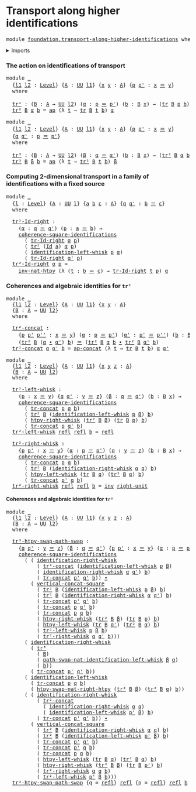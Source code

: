 # Transport along higher identifications

<pre class="Agda"><a id="51" class="Keyword">module</a> <a id="58" href="foundation.transport-along-higher-identifications.html" class="Module">foundation.transport-along-higher-identifications</a> <a id="108" class="Keyword">where</a>
</pre>
<details><summary>Imports</summary>

<pre class="Agda"><a id="164" class="Keyword">open</a> <a id="169" class="Keyword">import</a> <a id="176" href="foundation.action-on-identifications-functions.html" class="Module">foundation.action-on-identifications-functions</a>
<a id="223" class="Keyword">open</a> <a id="228" class="Keyword">import</a> <a id="235" href="foundation.commuting-squares-of-identifications.html" class="Module">foundation.commuting-squares-of-identifications</a>
<a id="283" class="Keyword">open</a> <a id="288" class="Keyword">import</a> <a id="295" href="foundation.homotopies.html" class="Module">foundation.homotopies</a>
<a id="317" class="Keyword">open</a> <a id="322" class="Keyword">import</a> <a id="329" href="foundation.path-algebra.html" class="Module">foundation.path-algebra</a>
<a id="353" class="Keyword">open</a> <a id="358" class="Keyword">import</a> <a id="365" href="foundation.universe-levels.html" class="Module">foundation.universe-levels</a>

<a id="393" class="Keyword">open</a> <a id="398" class="Keyword">import</a> <a id="405" href="foundation-core.identity-types.html" class="Module">foundation-core.identity-types</a>
<a id="436" class="Keyword">open</a> <a id="441" class="Keyword">import</a> <a id="448" href="foundation-core.transport-along-identifications.html" class="Module">foundation-core.transport-along-identifications</a>
<a id="496" class="Keyword">open</a> <a id="501" class="Keyword">import</a> <a id="508" href="foundation-core.whiskering-homotopies.html" class="Module">foundation-core.whiskering-homotopies</a>
</pre>
</details>

### The action on identifications of transport

<pre class="Agda"><a id="619" class="Keyword">module</a> <a id="626" href="foundation.transport-along-higher-identifications.html#626" class="Module">_</a>
  <a id="630" class="Symbol">{</a><a id="631" href="foundation.transport-along-higher-identifications.html#631" class="Bound">l1</a> <a id="634" href="foundation.transport-along-higher-identifications.html#634" class="Bound">l2</a> <a id="637" class="Symbol">:</a> <a id="639" href="Agda.Primitive.html#742" class="Postulate">Level</a><a id="644" class="Symbol">}</a> <a id="646" class="Symbol">{</a><a id="647" href="foundation.transport-along-higher-identifications.html#647" class="Bound">A</a> <a id="649" class="Symbol">:</a> <a id="651" href="Agda.Primitive.html#388" class="Primitive">UU</a> <a id="654" href="foundation.transport-along-higher-identifications.html#631" class="Bound">l1</a><a id="656" class="Symbol">}</a> <a id="658" class="Symbol">{</a><a id="659" href="foundation.transport-along-higher-identifications.html#659" class="Bound">x</a> <a id="661" href="foundation.transport-along-higher-identifications.html#661" class="Bound">y</a> <a id="663" class="Symbol">:</a> <a id="665" href="foundation.transport-along-higher-identifications.html#647" class="Bound">A</a><a id="666" class="Symbol">}</a> <a id="668" class="Symbol">{</a><a id="669" href="foundation.transport-along-higher-identifications.html#669" class="Bound">p</a> <a id="671" href="foundation.transport-along-higher-identifications.html#671" class="Bound">p&#39;</a> <a id="674" class="Symbol">:</a> <a id="676" href="foundation.transport-along-higher-identifications.html#659" class="Bound">x</a> <a id="678" href="foundation-core.identity-types.html#1953" class="Function Operator">＝</a> <a id="680" href="foundation.transport-along-higher-identifications.html#661" class="Bound">y</a><a id="681" class="Symbol">}</a>
  <a id="685" class="Keyword">where</a>

  <a id="694" href="foundation.transport-along-higher-identifications.html#694" class="Function">tr²</a> <a id="698" class="Symbol">:</a> <a id="700" class="Symbol">(</a><a id="701" href="foundation.transport-along-higher-identifications.html#701" class="Bound">B</a> <a id="703" class="Symbol">:</a> <a id="705" href="foundation.transport-along-higher-identifications.html#647" class="Bound">A</a> <a id="707" class="Symbol">→</a> <a id="709" href="Agda.Primitive.html#388" class="Primitive">UU</a> <a id="712" href="foundation.transport-along-higher-identifications.html#634" class="Bound">l2</a><a id="714" class="Symbol">)</a> <a id="716" class="Symbol">(</a><a id="717" href="foundation.transport-along-higher-identifications.html#717" class="Bound">α</a> <a id="719" class="Symbol">:</a> <a id="721" href="foundation.transport-along-higher-identifications.html#669" class="Bound">p</a> <a id="723" href="foundation-core.identity-types.html#1953" class="Function Operator">＝</a> <a id="725" href="foundation.transport-along-higher-identifications.html#671" class="Bound">p&#39;</a><a id="727" class="Symbol">)</a> <a id="729" class="Symbol">(</a><a id="730" href="foundation.transport-along-higher-identifications.html#730" class="Bound">b</a> <a id="732" class="Symbol">:</a> <a id="734" href="foundation.transport-along-higher-identifications.html#701" class="Bound">B</a> <a id="736" href="foundation.transport-along-higher-identifications.html#659" class="Bound">x</a><a id="737" class="Symbol">)</a> <a id="739" class="Symbol">→</a> <a id="741" class="Symbol">(</a><a id="742" href="foundation-core.transport-along-identifications.html#832" class="Function">tr</a> <a id="745" href="foundation.transport-along-higher-identifications.html#701" class="Bound">B</a> <a id="747" href="foundation.transport-along-higher-identifications.html#669" class="Bound">p</a> <a id="749" href="foundation.transport-along-higher-identifications.html#730" class="Bound">b</a><a id="750" class="Symbol">)</a> <a id="752" href="foundation-core.identity-types.html#1953" class="Function Operator">＝</a> <a id="754" class="Symbol">(</a><a id="755" href="foundation-core.transport-along-identifications.html#832" class="Function">tr</a> <a id="758" href="foundation.transport-along-higher-identifications.html#701" class="Bound">B</a> <a id="760" href="foundation.transport-along-higher-identifications.html#671" class="Bound">p&#39;</a> <a id="763" href="foundation.transport-along-higher-identifications.html#730" class="Bound">b</a><a id="764" class="Symbol">)</a>
  <a id="768" href="foundation.transport-along-higher-identifications.html#694" class="Function">tr²</a> <a id="772" href="foundation.transport-along-higher-identifications.html#772" class="Bound">B</a> <a id="774" href="foundation.transport-along-higher-identifications.html#774" class="Bound">α</a> <a id="776" href="foundation.transport-along-higher-identifications.html#776" class="Bound">b</a> <a id="778" class="Symbol">=</a> <a id="780" href="foundation.action-on-identifications-functions.html#730" class="Function">ap</a> <a id="783" class="Symbol">(λ</a> <a id="786" href="foundation.transport-along-higher-identifications.html#786" class="Bound">t</a> <a id="788" class="Symbol">→</a> <a id="790" href="foundation-core.transport-along-identifications.html#832" class="Function">tr</a> <a id="793" href="foundation.transport-along-higher-identifications.html#772" class="Bound">B</a> <a id="795" href="foundation.transport-along-higher-identifications.html#786" class="Bound">t</a> <a id="797" href="foundation.transport-along-higher-identifications.html#776" class="Bound">b</a><a id="798" class="Symbol">)</a> <a id="800" href="foundation.transport-along-higher-identifications.html#774" class="Bound">α</a>

<a id="803" class="Keyword">module</a> <a id="810" href="foundation.transport-along-higher-identifications.html#810" class="Module">_</a>
  <a id="814" class="Symbol">{</a><a id="815" href="foundation.transport-along-higher-identifications.html#815" class="Bound">l1</a> <a id="818" href="foundation.transport-along-higher-identifications.html#818" class="Bound">l2</a> <a id="821" class="Symbol">:</a> <a id="823" href="Agda.Primitive.html#742" class="Postulate">Level</a><a id="828" class="Symbol">}</a> <a id="830" class="Symbol">{</a><a id="831" href="foundation.transport-along-higher-identifications.html#831" class="Bound">A</a> <a id="833" class="Symbol">:</a> <a id="835" href="Agda.Primitive.html#388" class="Primitive">UU</a> <a id="838" href="foundation.transport-along-higher-identifications.html#815" class="Bound">l1</a><a id="840" class="Symbol">}</a> <a id="842" class="Symbol">{</a><a id="843" href="foundation.transport-along-higher-identifications.html#843" class="Bound">x</a> <a id="845" href="foundation.transport-along-higher-identifications.html#845" class="Bound">y</a> <a id="847" class="Symbol">:</a> <a id="849" href="foundation.transport-along-higher-identifications.html#831" class="Bound">A</a><a id="850" class="Symbol">}</a> <a id="852" class="Symbol">{</a><a id="853" href="foundation.transport-along-higher-identifications.html#853" class="Bound">p</a> <a id="855" href="foundation.transport-along-higher-identifications.html#855" class="Bound">p&#39;</a> <a id="858" class="Symbol">:</a> <a id="860" href="foundation.transport-along-higher-identifications.html#843" class="Bound">x</a> <a id="862" href="foundation-core.identity-types.html#1953" class="Function Operator">＝</a> <a id="864" href="foundation.transport-along-higher-identifications.html#845" class="Bound">y</a><a id="865" class="Symbol">}</a>
  <a id="869" class="Symbol">{</a><a id="870" href="foundation.transport-along-higher-identifications.html#870" class="Bound">α</a> <a id="872" href="foundation.transport-along-higher-identifications.html#872" class="Bound">α&#39;</a> <a id="875" class="Symbol">:</a> <a id="877" href="foundation.transport-along-higher-identifications.html#853" class="Bound">p</a> <a id="879" href="foundation-core.identity-types.html#1953" class="Function Operator">＝</a> <a id="881" href="foundation.transport-along-higher-identifications.html#855" class="Bound">p&#39;</a><a id="883" class="Symbol">}</a>
  <a id="887" class="Keyword">where</a>

  <a id="896" href="foundation.transport-along-higher-identifications.html#896" class="Function">tr³</a> <a id="900" class="Symbol">:</a> <a id="902" class="Symbol">(</a><a id="903" href="foundation.transport-along-higher-identifications.html#903" class="Bound">B</a> <a id="905" class="Symbol">:</a> <a id="907" href="foundation.transport-along-higher-identifications.html#831" class="Bound">A</a> <a id="909" class="Symbol">→</a> <a id="911" href="Agda.Primitive.html#388" class="Primitive">UU</a> <a id="914" href="foundation.transport-along-higher-identifications.html#818" class="Bound">l2</a><a id="916" class="Symbol">)</a> <a id="918" class="Symbol">(</a><a id="919" href="foundation.transport-along-higher-identifications.html#919" class="Bound">β</a> <a id="921" class="Symbol">:</a> <a id="923" href="foundation.transport-along-higher-identifications.html#870" class="Bound">α</a> <a id="925" href="foundation-core.identity-types.html#1953" class="Function Operator">＝</a> <a id="927" href="foundation.transport-along-higher-identifications.html#872" class="Bound">α&#39;</a><a id="929" class="Symbol">)</a> <a id="931" class="Symbol">(</a><a id="932" href="foundation.transport-along-higher-identifications.html#932" class="Bound">b</a> <a id="934" class="Symbol">:</a> <a id="936" href="foundation.transport-along-higher-identifications.html#903" class="Bound">B</a> <a id="938" href="foundation.transport-along-higher-identifications.html#843" class="Bound">x</a><a id="939" class="Symbol">)</a> <a id="941" class="Symbol">→</a> <a id="943" class="Symbol">(</a><a id="944" href="foundation.transport-along-higher-identifications.html#694" class="Function">tr²</a> <a id="948" href="foundation.transport-along-higher-identifications.html#903" class="Bound">B</a> <a id="950" href="foundation.transport-along-higher-identifications.html#870" class="Bound">α</a> <a id="952" href="foundation.transport-along-higher-identifications.html#932" class="Bound">b</a><a id="953" class="Symbol">)</a> <a id="955" href="foundation-core.identity-types.html#1953" class="Function Operator">＝</a> <a id="957" class="Symbol">(</a><a id="958" href="foundation.transport-along-higher-identifications.html#694" class="Function">tr²</a> <a id="962" href="foundation.transport-along-higher-identifications.html#903" class="Bound">B</a> <a id="964" href="foundation.transport-along-higher-identifications.html#872" class="Bound">α&#39;</a> <a id="967" href="foundation.transport-along-higher-identifications.html#932" class="Bound">b</a><a id="968" class="Symbol">)</a>
  <a id="972" href="foundation.transport-along-higher-identifications.html#896" class="Function">tr³</a> <a id="976" href="foundation.transport-along-higher-identifications.html#976" class="Bound">B</a> <a id="978" href="foundation.transport-along-higher-identifications.html#978" class="Bound">β</a> <a id="980" href="foundation.transport-along-higher-identifications.html#980" class="Bound">b</a> <a id="982" class="Symbol">=</a> <a id="984" href="foundation.action-on-identifications-functions.html#730" class="Function">ap</a> <a id="987" class="Symbol">(λ</a> <a id="990" href="foundation.transport-along-higher-identifications.html#990" class="Bound">t</a> <a id="992" class="Symbol">→</a> <a id="994" href="foundation.transport-along-higher-identifications.html#694" class="Function">tr²</a> <a id="998" href="foundation.transport-along-higher-identifications.html#976" class="Bound">B</a> <a id="1000" href="foundation.transport-along-higher-identifications.html#990" class="Bound">t</a> <a id="1002" href="foundation.transport-along-higher-identifications.html#980" class="Bound">b</a><a id="1003" class="Symbol">)</a> <a id="1005" href="foundation.transport-along-higher-identifications.html#978" class="Bound">β</a>
</pre>
### Computing 2-dimensional transport in a family of identifications with a fixed source

<pre class="Agda"><a id="1110" class="Keyword">module</a> <a id="1117" href="foundation.transport-along-higher-identifications.html#1117" class="Module">_</a>
  <a id="1121" class="Symbol">{</a><a id="1122" href="foundation.transport-along-higher-identifications.html#1122" class="Bound">l</a> <a id="1124" class="Symbol">:</a> <a id="1126" href="Agda.Primitive.html#742" class="Postulate">Level</a><a id="1131" class="Symbol">}</a> <a id="1133" class="Symbol">{</a><a id="1134" href="foundation.transport-along-higher-identifications.html#1134" class="Bound">A</a> <a id="1136" class="Symbol">:</a> <a id="1138" href="Agda.Primitive.html#388" class="Primitive">UU</a> <a id="1141" href="foundation.transport-along-higher-identifications.html#1122" class="Bound">l</a><a id="1142" class="Symbol">}</a> <a id="1144" class="Symbol">{</a><a id="1145" href="foundation.transport-along-higher-identifications.html#1145" class="Bound">a</a> <a id="1147" href="foundation.transport-along-higher-identifications.html#1147" class="Bound">b</a> <a id="1149" href="foundation.transport-along-higher-identifications.html#1149" class="Bound">c</a> <a id="1151" class="Symbol">:</a> <a id="1153" href="foundation.transport-along-higher-identifications.html#1134" class="Bound">A</a><a id="1154" class="Symbol">}</a> <a id="1156" class="Symbol">{</a><a id="1157" href="foundation.transport-along-higher-identifications.html#1157" class="Bound">q</a> <a id="1159" href="foundation.transport-along-higher-identifications.html#1159" class="Bound">q&#39;</a> <a id="1162" class="Symbol">:</a> <a id="1164" href="foundation.transport-along-higher-identifications.html#1147" class="Bound">b</a> <a id="1166" href="foundation-core.identity-types.html#1953" class="Function Operator">＝</a> <a id="1168" href="foundation.transport-along-higher-identifications.html#1149" class="Bound">c</a><a id="1169" class="Symbol">}</a>
  <a id="1173" class="Keyword">where</a>

  <a id="1182" href="foundation.transport-along-higher-identifications.html#1182" class="Function">tr²-Id-right</a> <a id="1195" class="Symbol">:</a>
    <a id="1201" class="Symbol">(</a><a id="1202" href="foundation.transport-along-higher-identifications.html#1202" class="Bound">α</a> <a id="1204" class="Symbol">:</a> <a id="1206" href="foundation.transport-along-higher-identifications.html#1157" class="Bound">q</a> <a id="1208" href="foundation-core.identity-types.html#1953" class="Function Operator">＝</a> <a id="1210" href="foundation.transport-along-higher-identifications.html#1159" class="Bound">q&#39;</a><a id="1212" class="Symbol">)</a> <a id="1214" class="Symbol">(</a><a id="1215" href="foundation.transport-along-higher-identifications.html#1215" class="Bound">p</a> <a id="1217" class="Symbol">:</a> <a id="1219" href="foundation.transport-along-higher-identifications.html#1145" class="Bound">a</a> <a id="1221" href="foundation-core.identity-types.html#1953" class="Function Operator">＝</a> <a id="1223" href="foundation.transport-along-higher-identifications.html#1147" class="Bound">b</a><a id="1224" class="Symbol">)</a> <a id="1226" class="Symbol">→</a>
    <a id="1232" href="foundation.commuting-squares-of-identifications.html#873" class="Function">coherence-square-identifications</a>
      <a id="1271" class="Symbol">(</a> <a id="1273" href="foundation-core.transport-along-identifications.html#2848" class="Function">tr-Id-right</a> <a id="1285" href="foundation.transport-along-higher-identifications.html#1157" class="Bound">q</a> <a id="1287" href="foundation.transport-along-higher-identifications.html#1215" class="Bound">p</a><a id="1288" class="Symbol">)</a>
      <a id="1296" class="Symbol">(</a> <a id="1298" href="foundation.transport-along-higher-identifications.html#694" class="Function">tr²</a> <a id="1302" class="Symbol">(</a><a id="1303" href="foundation-core.identity-types.html#1881" class="Datatype">Id</a> <a id="1306" href="foundation.transport-along-higher-identifications.html#1145" class="Bound">a</a><a id="1307" class="Symbol">)</a> <a id="1309" href="foundation.transport-along-higher-identifications.html#1202" class="Bound">α</a> <a id="1311" href="foundation.transport-along-higher-identifications.html#1215" class="Bound">p</a><a id="1312" class="Symbol">)</a>
      <a id="1320" class="Symbol">(</a> <a id="1322" href="foundation.path-algebra.html#7785" class="Function">identification-left-whisk</a> <a id="1348" href="foundation.transport-along-higher-identifications.html#1215" class="Bound">p</a> <a id="1350" href="foundation.transport-along-higher-identifications.html#1202" class="Bound">α</a><a id="1351" class="Symbol">)</a>
      <a id="1359" class="Symbol">(</a> <a id="1361" href="foundation-core.transport-along-identifications.html#2848" class="Function">tr-Id-right</a> <a id="1373" href="foundation.transport-along-higher-identifications.html#1159" class="Bound">q&#39;</a> <a id="1376" href="foundation.transport-along-higher-identifications.html#1215" class="Bound">p</a><a id="1377" class="Symbol">)</a>
  <a id="1381" href="foundation.transport-along-higher-identifications.html#1182" class="Function">tr²-Id-right</a> <a id="1394" href="foundation.transport-along-higher-identifications.html#1394" class="Bound">α</a> <a id="1396" href="foundation.transport-along-higher-identifications.html#1396" class="Bound">p</a> <a id="1398" class="Symbol">=</a>
    <a id="1404" href="foundation-core.homotopies.html#6799" class="Function">inv-nat-htpy</a> <a id="1417" class="Symbol">(λ</a> <a id="1420" class="Symbol">(</a><a id="1421" href="foundation.transport-along-higher-identifications.html#1421" class="Bound">t</a> <a id="1423" class="Symbol">:</a> <a id="1425" href="foundation.transport-along-higher-identifications.html#1147" class="Bound">b</a> <a id="1427" href="foundation-core.identity-types.html#1953" class="Function Operator">＝</a> <a id="1429" href="foundation.transport-along-higher-identifications.html#1149" class="Bound">c</a><a id="1430" class="Symbol">)</a> <a id="1432" class="Symbol">→</a> <a id="1434" href="foundation-core.transport-along-identifications.html#2848" class="Function">tr-Id-right</a> <a id="1446" href="foundation.transport-along-higher-identifications.html#1421" class="Bound">t</a> <a id="1448" href="foundation.transport-along-higher-identifications.html#1396" class="Bound">p</a><a id="1449" class="Symbol">)</a> <a id="1451" href="foundation.transport-along-higher-identifications.html#1394" class="Bound">α</a>
</pre>
### Coherences and algebraic identities for `tr²`

<pre class="Agda"><a id="1517" class="Keyword">module</a> <a id="1524" href="foundation.transport-along-higher-identifications.html#1524" class="Module">_</a>
  <a id="1528" class="Symbol">{</a><a id="1529" href="foundation.transport-along-higher-identifications.html#1529" class="Bound">l1</a> <a id="1532" href="foundation.transport-along-higher-identifications.html#1532" class="Bound">l2</a> <a id="1535" class="Symbol">:</a> <a id="1537" href="Agda.Primitive.html#742" class="Postulate">Level</a><a id="1542" class="Symbol">}</a> <a id="1544" class="Symbol">{</a><a id="1545" href="foundation.transport-along-higher-identifications.html#1545" class="Bound">A</a> <a id="1547" class="Symbol">:</a> <a id="1549" href="Agda.Primitive.html#388" class="Primitive">UU</a> <a id="1552" href="foundation.transport-along-higher-identifications.html#1529" class="Bound">l1</a><a id="1554" class="Symbol">}</a> <a id="1556" class="Symbol">{</a><a id="1557" href="foundation.transport-along-higher-identifications.html#1557" class="Bound">x</a> <a id="1559" href="foundation.transport-along-higher-identifications.html#1559" class="Bound">y</a> <a id="1561" class="Symbol">:</a> <a id="1563" href="foundation.transport-along-higher-identifications.html#1545" class="Bound">A</a><a id="1564" class="Symbol">}</a>
  <a id="1568" class="Symbol">{</a><a id="1569" href="foundation.transport-along-higher-identifications.html#1569" class="Bound">B</a> <a id="1571" class="Symbol">:</a> <a id="1573" href="foundation.transport-along-higher-identifications.html#1545" class="Bound">A</a> <a id="1575" class="Symbol">→</a> <a id="1577" href="Agda.Primitive.html#388" class="Primitive">UU</a> <a id="1580" href="foundation.transport-along-higher-identifications.html#1532" class="Bound">l2</a><a id="1582" class="Symbol">}</a>
  <a id="1586" class="Keyword">where</a>

  <a id="1595" href="foundation.transport-along-higher-identifications.html#1595" class="Function">tr²-concat</a> <a id="1606" class="Symbol">:</a>
    <a id="1612" class="Symbol">{</a><a id="1613" href="foundation.transport-along-higher-identifications.html#1613" class="Bound">p</a> <a id="1615" href="foundation.transport-along-higher-identifications.html#1615" class="Bound">p&#39;</a> <a id="1618" href="foundation.transport-along-higher-identifications.html#1618" class="Bound">p&#39;&#39;</a> <a id="1622" class="Symbol">:</a> <a id="1624" href="foundation.transport-along-higher-identifications.html#1557" class="Bound">x</a> <a id="1626" href="foundation-core.identity-types.html#1953" class="Function Operator">＝</a> <a id="1628" href="foundation.transport-along-higher-identifications.html#1559" class="Bound">y</a><a id="1629" class="Symbol">}</a> <a id="1631" class="Symbol">(</a><a id="1632" href="foundation.transport-along-higher-identifications.html#1632" class="Bound">α</a> <a id="1634" class="Symbol">:</a> <a id="1636" href="foundation.transport-along-higher-identifications.html#1613" class="Bound">p</a> <a id="1638" href="foundation-core.identity-types.html#1953" class="Function Operator">＝</a> <a id="1640" href="foundation.transport-along-higher-identifications.html#1615" class="Bound">p&#39;</a><a id="1642" class="Symbol">)</a> <a id="1644" class="Symbol">(</a><a id="1645" href="foundation.transport-along-higher-identifications.html#1645" class="Bound">α&#39;</a> <a id="1648" class="Symbol">:</a> <a id="1650" href="foundation.transport-along-higher-identifications.html#1615" class="Bound">p&#39;</a> <a id="1653" href="foundation-core.identity-types.html#1953" class="Function Operator">＝</a> <a id="1655" href="foundation.transport-along-higher-identifications.html#1618" class="Bound">p&#39;&#39;</a><a id="1658" class="Symbol">)</a> <a id="1660" class="Symbol">(</a><a id="1661" href="foundation.transport-along-higher-identifications.html#1661" class="Bound">b</a> <a id="1663" class="Symbol">:</a> <a id="1665" href="foundation.transport-along-higher-identifications.html#1569" class="Bound">B</a> <a id="1667" href="foundation.transport-along-higher-identifications.html#1557" class="Bound">x</a><a id="1668" class="Symbol">)</a> <a id="1670" class="Symbol">→</a>
    <a id="1676" class="Symbol">(</a><a id="1677" href="foundation.transport-along-higher-identifications.html#694" class="Function">tr²</a> <a id="1681" href="foundation.transport-along-higher-identifications.html#1569" class="Bound">B</a> <a id="1683" class="Symbol">(</a><a id="1684" href="foundation.transport-along-higher-identifications.html#1632" class="Bound">α</a> <a id="1686" href="foundation-core.identity-types.html#2902" class="Function Operator">∙</a> <a id="1688" href="foundation.transport-along-higher-identifications.html#1645" class="Bound">α&#39;</a><a id="1690" class="Symbol">)</a> <a id="1692" href="foundation.transport-along-higher-identifications.html#1661" class="Bound">b</a><a id="1693" class="Symbol">)</a> <a id="1695" href="foundation-core.identity-types.html#1953" class="Function Operator">＝</a> <a id="1697" class="Symbol">(</a><a id="1698" href="foundation.transport-along-higher-identifications.html#694" class="Function">tr²</a> <a id="1702" href="foundation.transport-along-higher-identifications.html#1569" class="Bound">B</a> <a id="1704" href="foundation.transport-along-higher-identifications.html#1632" class="Bound">α</a> <a id="1706" href="foundation.transport-along-higher-identifications.html#1661" class="Bound">b</a> <a id="1708" href="foundation-core.identity-types.html#2902" class="Function Operator">∙</a> <a id="1710" href="foundation.transport-along-higher-identifications.html#694" class="Function">tr²</a> <a id="1714" href="foundation.transport-along-higher-identifications.html#1569" class="Bound">B</a> <a id="1716" href="foundation.transport-along-higher-identifications.html#1645" class="Bound">α&#39;</a> <a id="1719" href="foundation.transport-along-higher-identifications.html#1661" class="Bound">b</a><a id="1720" class="Symbol">)</a>
  <a id="1724" href="foundation.transport-along-higher-identifications.html#1595" class="Function">tr²-concat</a> <a id="1735" href="foundation.transport-along-higher-identifications.html#1735" class="Bound">α</a> <a id="1737" href="foundation.transport-along-higher-identifications.html#1737" class="Bound">α&#39;</a> <a id="1740" href="foundation.transport-along-higher-identifications.html#1740" class="Bound">b</a> <a id="1742" class="Symbol">=</a> <a id="1744" href="foundation.action-on-identifications-functions.html#1829" class="Function">ap-concat</a> <a id="1754" class="Symbol">(λ</a> <a id="1757" href="foundation.transport-along-higher-identifications.html#1757" class="Bound">t</a> <a id="1759" class="Symbol">→</a> <a id="1761" href="foundation-core.transport-along-identifications.html#832" class="Function">tr</a> <a id="1764" href="foundation.transport-along-higher-identifications.html#1569" class="Bound">B</a> <a id="1766" href="foundation.transport-along-higher-identifications.html#1757" class="Bound">t</a> <a id="1768" href="foundation.transport-along-higher-identifications.html#1740" class="Bound">b</a><a id="1769" class="Symbol">)</a> <a id="1771" href="foundation.transport-along-higher-identifications.html#1735" class="Bound">α</a> <a id="1773" href="foundation.transport-along-higher-identifications.html#1737" class="Bound">α&#39;</a>

<a id="1777" class="Keyword">module</a> <a id="1784" href="foundation.transport-along-higher-identifications.html#1784" class="Module">_</a>
  <a id="1788" class="Symbol">{</a><a id="1789" href="foundation.transport-along-higher-identifications.html#1789" class="Bound">l1</a> <a id="1792" href="foundation.transport-along-higher-identifications.html#1792" class="Bound">l2</a> <a id="1795" class="Symbol">:</a> <a id="1797" href="Agda.Primitive.html#742" class="Postulate">Level</a><a id="1802" class="Symbol">}</a> <a id="1804" class="Symbol">{</a><a id="1805" href="foundation.transport-along-higher-identifications.html#1805" class="Bound">A</a> <a id="1807" class="Symbol">:</a> <a id="1809" href="Agda.Primitive.html#388" class="Primitive">UU</a> <a id="1812" href="foundation.transport-along-higher-identifications.html#1789" class="Bound">l1</a><a id="1814" class="Symbol">}</a> <a id="1816" class="Symbol">{</a><a id="1817" href="foundation.transport-along-higher-identifications.html#1817" class="Bound">x</a> <a id="1819" href="foundation.transport-along-higher-identifications.html#1819" class="Bound">y</a> <a id="1821" href="foundation.transport-along-higher-identifications.html#1821" class="Bound">z</a> <a id="1823" class="Symbol">:</a> <a id="1825" href="foundation.transport-along-higher-identifications.html#1805" class="Bound">A</a><a id="1826" class="Symbol">}</a>
  <a id="1830" class="Symbol">{</a><a id="1831" href="foundation.transport-along-higher-identifications.html#1831" class="Bound">B</a> <a id="1833" class="Symbol">:</a> <a id="1835" href="foundation.transport-along-higher-identifications.html#1805" class="Bound">A</a> <a id="1837" class="Symbol">→</a> <a id="1839" href="Agda.Primitive.html#388" class="Primitive">UU</a> <a id="1842" href="foundation.transport-along-higher-identifications.html#1792" class="Bound">l2</a><a id="1844" class="Symbol">}</a>
  <a id="1848" class="Keyword">where</a>

  <a id="1857" href="foundation.transport-along-higher-identifications.html#1857" class="Function">tr²-left-whisk</a> <a id="1872" class="Symbol">:</a>
    <a id="1878" class="Symbol">(</a><a id="1879" href="foundation.transport-along-higher-identifications.html#1879" class="Bound">p</a> <a id="1881" class="Symbol">:</a> <a id="1883" href="foundation.transport-along-higher-identifications.html#1817" class="Bound">x</a> <a id="1885" href="foundation-core.identity-types.html#1953" class="Function Operator">＝</a> <a id="1887" href="foundation.transport-along-higher-identifications.html#1819" class="Bound">y</a><a id="1888" class="Symbol">)</a> <a id="1890" class="Symbol">{</a><a id="1891" href="foundation.transport-along-higher-identifications.html#1891" class="Bound">q</a> <a id="1893" href="foundation.transport-along-higher-identifications.html#1893" class="Bound">q&#39;</a> <a id="1896" class="Symbol">:</a> <a id="1898" href="foundation.transport-along-higher-identifications.html#1819" class="Bound">y</a> <a id="1900" href="foundation-core.identity-types.html#1953" class="Function Operator">＝</a> <a id="1902" href="foundation.transport-along-higher-identifications.html#1821" class="Bound">z</a><a id="1903" class="Symbol">}</a> <a id="1905" class="Symbol">(</a><a id="1906" href="foundation.transport-along-higher-identifications.html#1906" class="Bound">β</a> <a id="1908" class="Symbol">:</a> <a id="1910" href="foundation.transport-along-higher-identifications.html#1891" class="Bound">q</a> <a id="1912" href="foundation-core.identity-types.html#1953" class="Function Operator">＝</a> <a id="1914" href="foundation.transport-along-higher-identifications.html#1893" class="Bound">q&#39;</a><a id="1916" class="Symbol">)</a> <a id="1918" class="Symbol">(</a><a id="1919" href="foundation.transport-along-higher-identifications.html#1919" class="Bound">b</a> <a id="1921" class="Symbol">:</a> <a id="1923" href="foundation.transport-along-higher-identifications.html#1831" class="Bound">B</a> <a id="1925" href="foundation.transport-along-higher-identifications.html#1817" class="Bound">x</a><a id="1926" class="Symbol">)</a> <a id="1928" class="Symbol">→</a>
    <a id="1934" href="foundation.commuting-squares-of-identifications.html#873" class="Function">coherence-square-identifications</a>
      <a id="1973" class="Symbol">(</a> <a id="1975" href="foundation-core.transport-along-identifications.html#1085" class="Function">tr-concat</a> <a id="1985" href="foundation.transport-along-higher-identifications.html#1879" class="Bound">p</a> <a id="1987" href="foundation.transport-along-higher-identifications.html#1891" class="Bound">q</a> <a id="1989" href="foundation.transport-along-higher-identifications.html#1919" class="Bound">b</a><a id="1990" class="Symbol">)</a>
      <a id="1998" class="Symbol">(</a> <a id="2000" href="foundation.transport-along-higher-identifications.html#694" class="Function">tr²</a> <a id="2004" href="foundation.transport-along-higher-identifications.html#1831" class="Bound">B</a> <a id="2006" class="Symbol">(</a><a id="2007" href="foundation.path-algebra.html#7785" class="Function">identification-left-whisk</a> <a id="2033" href="foundation.transport-along-higher-identifications.html#1879" class="Bound">p</a> <a id="2035" href="foundation.transport-along-higher-identifications.html#1906" class="Bound">β</a><a id="2036" class="Symbol">)</a> <a id="2038" href="foundation.transport-along-higher-identifications.html#1919" class="Bound">b</a><a id="2039" class="Symbol">)</a>
      <a id="2047" class="Symbol">(</a> <a id="2049" href="foundation-core.whiskering-homotopies.html#1806" class="Function">htpy-right-whisk</a> <a id="2066" class="Symbol">(</a><a id="2067" href="foundation.transport-along-higher-identifications.html#694" class="Function">tr²</a> <a id="2071" href="foundation.transport-along-higher-identifications.html#1831" class="Bound">B</a> <a id="2073" href="foundation.transport-along-higher-identifications.html#1906" class="Bound">β</a><a id="2074" class="Symbol">)</a> <a id="2076" class="Symbol">(</a><a id="2077" href="foundation-core.transport-along-identifications.html#832" class="Function">tr</a> <a id="2080" href="foundation.transport-along-higher-identifications.html#1831" class="Bound">B</a> <a id="2082" href="foundation.transport-along-higher-identifications.html#1879" class="Bound">p</a><a id="2083" class="Symbol">)</a> <a id="2085" href="foundation.transport-along-higher-identifications.html#1919" class="Bound">b</a><a id="2086" class="Symbol">)</a>
      <a id="2094" class="Symbol">(</a> <a id="2096" href="foundation-core.transport-along-identifications.html#1085" class="Function">tr-concat</a> <a id="2106" href="foundation.transport-along-higher-identifications.html#1879" class="Bound">p</a> <a id="2108" href="foundation.transport-along-higher-identifications.html#1893" class="Bound">q&#39;</a> <a id="2111" href="foundation.transport-along-higher-identifications.html#1919" class="Bound">b</a><a id="2112" class="Symbol">)</a>
  <a id="2116" href="foundation.transport-along-higher-identifications.html#1857" class="Function">tr²-left-whisk</a> <a id="2131" href="foundation-core.identity-types.html#1922" class="InductiveConstructor">refl</a> <a id="2136" href="foundation-core.identity-types.html#1922" class="InductiveConstructor">refl</a> <a id="2141" href="foundation.transport-along-higher-identifications.html#2141" class="Bound">b</a> <a id="2143" class="Symbol">=</a> <a id="2145" href="foundation-core.identity-types.html#1922" class="InductiveConstructor">refl</a>

  <a id="2153" href="foundation.transport-along-higher-identifications.html#2153" class="Function">tr²-right-whisk</a> <a id="2169" class="Symbol">:</a>
    <a id="2175" class="Symbol">{</a><a id="2176" href="foundation.transport-along-higher-identifications.html#2176" class="Bound">p</a> <a id="2178" href="foundation.transport-along-higher-identifications.html#2178" class="Bound">p&#39;</a> <a id="2181" class="Symbol">:</a> <a id="2183" href="foundation.transport-along-higher-identifications.html#1817" class="Bound">x</a> <a id="2185" href="foundation-core.identity-types.html#1953" class="Function Operator">＝</a> <a id="2187" href="foundation.transport-along-higher-identifications.html#1819" class="Bound">y</a><a id="2188" class="Symbol">}</a> <a id="2190" class="Symbol">(</a><a id="2191" href="foundation.transport-along-higher-identifications.html#2191" class="Bound">α</a> <a id="2193" class="Symbol">:</a> <a id="2195" href="foundation.transport-along-higher-identifications.html#2176" class="Bound">p</a> <a id="2197" href="foundation-core.identity-types.html#1953" class="Function Operator">＝</a> <a id="2199" href="foundation.transport-along-higher-identifications.html#2178" class="Bound">p&#39;</a><a id="2201" class="Symbol">)</a> <a id="2203" class="Symbol">(</a><a id="2204" href="foundation.transport-along-higher-identifications.html#2204" class="Bound">q</a> <a id="2206" class="Symbol">:</a> <a id="2208" href="foundation.transport-along-higher-identifications.html#1819" class="Bound">y</a> <a id="2210" href="foundation-core.identity-types.html#1953" class="Function Operator">＝</a> <a id="2212" href="foundation.transport-along-higher-identifications.html#1821" class="Bound">z</a><a id="2213" class="Symbol">)</a> <a id="2215" class="Symbol">(</a><a id="2216" href="foundation.transport-along-higher-identifications.html#2216" class="Bound">b</a> <a id="2218" class="Symbol">:</a> <a id="2220" href="foundation.transport-along-higher-identifications.html#1831" class="Bound">B</a> <a id="2222" href="foundation.transport-along-higher-identifications.html#1817" class="Bound">x</a><a id="2223" class="Symbol">)</a> <a id="2225" class="Symbol">→</a>
    <a id="2231" href="foundation.commuting-squares-of-identifications.html#873" class="Function">coherence-square-identifications</a>
      <a id="2270" class="Symbol">(</a> <a id="2272" href="foundation-core.transport-along-identifications.html#1085" class="Function">tr-concat</a> <a id="2282" href="foundation.transport-along-higher-identifications.html#2176" class="Bound">p</a> <a id="2284" href="foundation.transport-along-higher-identifications.html#2204" class="Bound">q</a> <a id="2286" href="foundation.transport-along-higher-identifications.html#2216" class="Bound">b</a><a id="2287" class="Symbol">)</a>
      <a id="2295" class="Symbol">(</a> <a id="2297" href="foundation.transport-along-higher-identifications.html#694" class="Function">tr²</a> <a id="2301" href="foundation.transport-along-higher-identifications.html#1831" class="Bound">B</a> <a id="2303" class="Symbol">(</a><a id="2304" href="foundation.path-algebra.html#7923" class="Function">identification-right-whisk</a> <a id="2331" href="foundation.transport-along-higher-identifications.html#2191" class="Bound">α</a> <a id="2333" href="foundation.transport-along-higher-identifications.html#2204" class="Bound">q</a><a id="2334" class="Symbol">)</a> <a id="2336" href="foundation.transport-along-higher-identifications.html#2216" class="Bound">b</a><a id="2337" class="Symbol">)</a>
      <a id="2345" class="Symbol">(</a> <a id="2347" href="foundation-core.whiskering-homotopies.html#1482" class="Function">htpy-left-whisk</a> <a id="2363" class="Symbol">(</a><a id="2364" href="foundation-core.transport-along-identifications.html#832" class="Function">tr</a> <a id="2367" href="foundation.transport-along-higher-identifications.html#1831" class="Bound">B</a> <a id="2369" href="foundation.transport-along-higher-identifications.html#2204" class="Bound">q</a><a id="2370" class="Symbol">)</a> <a id="2372" class="Symbol">(</a><a id="2373" href="foundation.transport-along-higher-identifications.html#694" class="Function">tr²</a> <a id="2377" href="foundation.transport-along-higher-identifications.html#1831" class="Bound">B</a> <a id="2379" href="foundation.transport-along-higher-identifications.html#2191" class="Bound">α</a><a id="2380" class="Symbol">)</a> <a id="2382" href="foundation.transport-along-higher-identifications.html#2216" class="Bound">b</a><a id="2383" class="Symbol">)</a>
      <a id="2391" class="Symbol">(</a> <a id="2393" href="foundation-core.transport-along-identifications.html#1085" class="Function">tr-concat</a> <a id="2403" href="foundation.transport-along-higher-identifications.html#2178" class="Bound">p&#39;</a> <a id="2406" href="foundation.transport-along-higher-identifications.html#2204" class="Bound">q</a> <a id="2408" href="foundation.transport-along-higher-identifications.html#2216" class="Bound">b</a><a id="2409" class="Symbol">)</a>
  <a id="2413" href="foundation.transport-along-higher-identifications.html#2153" class="Function">tr²-right-whisk</a> <a id="2429" href="foundation-core.identity-types.html#1922" class="InductiveConstructor">refl</a> <a id="2434" href="foundation-core.identity-types.html#1922" class="InductiveConstructor">refl</a> <a id="2439" href="foundation.transport-along-higher-identifications.html#2439" class="Bound">b</a> <a id="2441" class="Symbol">=</a> <a id="2443" href="foundation-core.identity-types.html#3206" class="Function">inv</a> <a id="2447" href="foundation-core.identity-types.html#3545" class="Function">right-unit</a>
</pre>
#### Coherences and algebraic identities for `tr³`

<pre class="Agda"><a id="2523" class="Keyword">module</a> <a id="2530" href="foundation.transport-along-higher-identifications.html#2530" class="Module">_</a>
  <a id="2534" class="Symbol">{</a><a id="2535" href="foundation.transport-along-higher-identifications.html#2535" class="Bound">l1</a> <a id="2538" href="foundation.transport-along-higher-identifications.html#2538" class="Bound">l2</a> <a id="2541" class="Symbol">:</a> <a id="2543" href="Agda.Primitive.html#742" class="Postulate">Level</a><a id="2548" class="Symbol">}</a> <a id="2550" class="Symbol">{</a><a id="2551" href="foundation.transport-along-higher-identifications.html#2551" class="Bound">A</a> <a id="2553" class="Symbol">:</a> <a id="2555" href="Agda.Primitive.html#388" class="Primitive">UU</a> <a id="2558" href="foundation.transport-along-higher-identifications.html#2535" class="Bound">l1</a><a id="2560" class="Symbol">}</a> <a id="2562" class="Symbol">{</a><a id="2563" href="foundation.transport-along-higher-identifications.html#2563" class="Bound">x</a> <a id="2565" href="foundation.transport-along-higher-identifications.html#2565" class="Bound">y</a> <a id="2567" href="foundation.transport-along-higher-identifications.html#2567" class="Bound">z</a> <a id="2569" class="Symbol">:</a> <a id="2571" href="foundation.transport-along-higher-identifications.html#2551" class="Bound">A</a><a id="2572" class="Symbol">}</a>
  <a id="2576" class="Symbol">{</a><a id="2577" href="foundation.transport-along-higher-identifications.html#2577" class="Bound">B</a> <a id="2579" class="Symbol">:</a> <a id="2581" href="foundation.transport-along-higher-identifications.html#2551" class="Bound">A</a> <a id="2583" class="Symbol">→</a> <a id="2585" href="Agda.Primitive.html#388" class="Primitive">UU</a> <a id="2588" href="foundation.transport-along-higher-identifications.html#2538" class="Bound">l2</a><a id="2590" class="Symbol">}</a>
  <a id="2594" class="Keyword">where</a>

  <a id="2603" href="foundation.transport-along-higher-identifications.html#2603" class="Function">tr³-htpy-swap-path-swap</a> <a id="2627" class="Symbol">:</a>
    <a id="2633" class="Symbol">{</a><a id="2634" href="foundation.transport-along-higher-identifications.html#2634" class="Bound">q</a> <a id="2636" href="foundation.transport-along-higher-identifications.html#2636" class="Bound">q&#39;</a> <a id="2639" class="Symbol">:</a> <a id="2641" href="foundation.transport-along-higher-identifications.html#2565" class="Bound">y</a> <a id="2643" href="foundation-core.identity-types.html#1953" class="Function Operator">＝</a> <a id="2645" href="foundation.transport-along-higher-identifications.html#2567" class="Bound">z</a><a id="2646" class="Symbol">}</a> <a id="2648" class="Symbol">(</a><a id="2649" href="foundation.transport-along-higher-identifications.html#2649" class="Bound">β</a> <a id="2651" class="Symbol">:</a> <a id="2653" href="foundation.transport-along-higher-identifications.html#2634" class="Bound">q</a> <a id="2655" href="foundation-core.identity-types.html#1953" class="Function Operator">＝</a> <a id="2657" href="foundation.transport-along-higher-identifications.html#2636" class="Bound">q&#39;</a><a id="2659" class="Symbol">)</a> <a id="2661" class="Symbol">{</a><a id="2662" href="foundation.transport-along-higher-identifications.html#2662" class="Bound">p</a> <a id="2664" href="foundation.transport-along-higher-identifications.html#2664" class="Bound">p&#39;</a> <a id="2667" class="Symbol">:</a> <a id="2669" href="foundation.transport-along-higher-identifications.html#2563" class="Bound">x</a> <a id="2671" href="foundation-core.identity-types.html#1953" class="Function Operator">＝</a> <a id="2673" href="foundation.transport-along-higher-identifications.html#2565" class="Bound">y</a><a id="2674" class="Symbol">}</a> <a id="2676" class="Symbol">(</a><a id="2677" href="foundation.transport-along-higher-identifications.html#2677" class="Bound">α</a> <a id="2679" class="Symbol">:</a> <a id="2681" href="foundation.transport-along-higher-identifications.html#2662" class="Bound">p</a> <a id="2683" href="foundation-core.identity-types.html#1953" class="Function Operator">＝</a> <a id="2685" href="foundation.transport-along-higher-identifications.html#2664" class="Bound">p&#39;</a><a id="2687" class="Symbol">)</a> <a id="2689" class="Symbol">(</a><a id="2690" href="foundation.transport-along-higher-identifications.html#2690" class="Bound">b</a> <a id="2692" class="Symbol">:</a> <a id="2694" href="foundation.transport-along-higher-identifications.html#2577" class="Bound">B</a> <a id="2696" href="foundation.transport-along-higher-identifications.html#2563" class="Bound">x</a><a id="2697" class="Symbol">)</a> <a id="2699" class="Symbol">→</a>
    <a id="2705" href="foundation.commuting-squares-of-identifications.html#873" class="Function">coherence-square-identifications</a>
      <a id="2744" class="Symbol">(</a> <a id="2746" class="Symbol">(</a> <a id="2748" href="foundation.path-algebra.html#7923" class="Function">identification-right-whisk</a>
          <a id="2785" class="Symbol">(</a> <a id="2787" href="foundation.transport-along-higher-identifications.html#1595" class="Function">tr²-concat</a> <a id="2798" class="Symbol">(</a><a id="2799" href="foundation.path-algebra.html#7785" class="Function">identification-left-whisk</a> <a id="2825" href="foundation.transport-along-higher-identifications.html#2662" class="Bound">p</a> <a id="2827" href="foundation.transport-along-higher-identifications.html#2649" class="Bound">β</a><a id="2828" class="Symbol">)</a>
          <a id="2840" class="Symbol">(</a> <a id="2842" href="foundation.path-algebra.html#7923" class="Function">identification-right-whisk</a> <a id="2869" href="foundation.transport-along-higher-identifications.html#2677" class="Bound">α</a> <a id="2871" href="foundation.transport-along-higher-identifications.html#2636" class="Bound">q&#39;</a><a id="2873" class="Symbol">)</a> <a id="2875" href="foundation.transport-along-higher-identifications.html#2690" class="Bound">b</a><a id="2876" class="Symbol">)</a>
          <a id="2888" class="Symbol">(</a> <a id="2890" href="foundation-core.transport-along-identifications.html#1085" class="Function">tr-concat</a> <a id="2900" href="foundation.transport-along-higher-identifications.html#2664" class="Bound">p&#39;</a> <a id="2903" href="foundation.transport-along-higher-identifications.html#2636" class="Bound">q&#39;</a> <a id="2906" href="foundation.transport-along-higher-identifications.html#2690" class="Bound">b</a><a id="2907" class="Symbol">))</a> <a id="2910" href="foundation-core.identity-types.html#2902" class="Function Operator">∙</a>
        <a id="2920" class="Symbol">(</a> <a id="2922" href="foundation.path-algebra.html#3601" class="Function">vertical-concat-square</a>
          <a id="2955" class="Symbol">(</a> <a id="2957" href="foundation.transport-along-higher-identifications.html#694" class="Function">tr²</a> <a id="2961" href="foundation.transport-along-higher-identifications.html#2577" class="Bound">B</a> <a id="2963" class="Symbol">(</a><a id="2964" href="foundation.path-algebra.html#7785" class="Function">identification-left-whisk</a> <a id="2990" href="foundation.transport-along-higher-identifications.html#2662" class="Bound">p</a> <a id="2992" href="foundation.transport-along-higher-identifications.html#2649" class="Bound">β</a><a id="2993" class="Symbol">)</a> <a id="2995" href="foundation.transport-along-higher-identifications.html#2690" class="Bound">b</a><a id="2996" class="Symbol">)</a>
          <a id="3008" class="Symbol">(</a> <a id="3010" href="foundation.transport-along-higher-identifications.html#694" class="Function">tr²</a> <a id="3014" href="foundation.transport-along-higher-identifications.html#2577" class="Bound">B</a> <a id="3016" class="Symbol">(</a><a id="3017" href="foundation.path-algebra.html#7923" class="Function">identification-right-whisk</a> <a id="3044" href="foundation.transport-along-higher-identifications.html#2677" class="Bound">α</a> <a id="3046" href="foundation.transport-along-higher-identifications.html#2636" class="Bound">q&#39;</a><a id="3048" class="Symbol">)</a> <a id="3050" href="foundation.transport-along-higher-identifications.html#2690" class="Bound">b</a><a id="3051" class="Symbol">)</a>
          <a id="3063" class="Symbol">(</a> <a id="3065" href="foundation-core.transport-along-identifications.html#1085" class="Function">tr-concat</a> <a id="3075" href="foundation.transport-along-higher-identifications.html#2664" class="Bound">p&#39;</a> <a id="3078" href="foundation.transport-along-higher-identifications.html#2636" class="Bound">q&#39;</a> <a id="3081" href="foundation.transport-along-higher-identifications.html#2690" class="Bound">b</a><a id="3082" class="Symbol">)</a>
          <a id="3094" class="Symbol">(</a> <a id="3096" href="foundation-core.transport-along-identifications.html#1085" class="Function">tr-concat</a> <a id="3106" href="foundation.transport-along-higher-identifications.html#2662" class="Bound">p</a> <a id="3108" href="foundation.transport-along-higher-identifications.html#2636" class="Bound">q&#39;</a> <a id="3111" href="foundation.transport-along-higher-identifications.html#2690" class="Bound">b</a><a id="3112" class="Symbol">)</a>
          <a id="3124" class="Symbol">(</a> <a id="3126" href="foundation-core.transport-along-identifications.html#1085" class="Function">tr-concat</a> <a id="3136" href="foundation.transport-along-higher-identifications.html#2662" class="Bound">p</a> <a id="3138" href="foundation.transport-along-higher-identifications.html#2634" class="Bound">q</a> <a id="3140" href="foundation.transport-along-higher-identifications.html#2690" class="Bound">b</a><a id="3141" class="Symbol">)</a>
          <a id="3153" class="Symbol">(</a> <a id="3155" href="foundation-core.whiskering-homotopies.html#1806" class="Function">htpy-right-whisk</a> <a id="3172" class="Symbol">(</a><a id="3173" href="foundation.transport-along-higher-identifications.html#694" class="Function">tr²</a> <a id="3177" href="foundation.transport-along-higher-identifications.html#2577" class="Bound">B</a> <a id="3179" href="foundation.transport-along-higher-identifications.html#2649" class="Bound">β</a><a id="3180" class="Symbol">)</a> <a id="3182" class="Symbol">(</a><a id="3183" href="foundation-core.transport-along-identifications.html#832" class="Function">tr</a> <a id="3186" href="foundation.transport-along-higher-identifications.html#2577" class="Bound">B</a> <a id="3188" href="foundation.transport-along-higher-identifications.html#2662" class="Bound">p</a><a id="3189" class="Symbol">)</a> <a id="3191" href="foundation.transport-along-higher-identifications.html#2690" class="Bound">b</a><a id="3192" class="Symbol">)</a>
          <a id="3204" class="Symbol">(</a> <a id="3206" href="foundation-core.whiskering-homotopies.html#1482" class="Function">htpy-left-whisk</a> <a id="3222" class="Symbol">(</a><a id="3223" href="foundation-core.transport-along-identifications.html#832" class="Function">tr</a> <a id="3226" href="foundation.transport-along-higher-identifications.html#2577" class="Bound">B</a> <a id="3228" href="foundation.transport-along-higher-identifications.html#2636" class="Bound">q&#39;</a><a id="3230" class="Symbol">)</a> <a id="3232" class="Symbol">(</a><a id="3233" href="foundation.transport-along-higher-identifications.html#694" class="Function">tr²</a> <a id="3237" href="foundation.transport-along-higher-identifications.html#2577" class="Bound">B</a> <a id="3239" href="foundation.transport-along-higher-identifications.html#2677" class="Bound">α</a><a id="3240" class="Symbol">)</a> <a id="3242" href="foundation.transport-along-higher-identifications.html#2690" class="Bound">b</a><a id="3243" class="Symbol">)</a>
          <a id="3255" class="Symbol">(</a> <a id="3257" href="foundation.transport-along-higher-identifications.html#1857" class="Function">tr²-left-whisk</a> <a id="3272" href="foundation.transport-along-higher-identifications.html#2662" class="Bound">p</a> <a id="3274" href="foundation.transport-along-higher-identifications.html#2649" class="Bound">β</a> <a id="3276" href="foundation.transport-along-higher-identifications.html#2690" class="Bound">b</a><a id="3277" class="Symbol">)</a>
          <a id="3289" class="Symbol">(</a> <a id="3291" href="foundation.transport-along-higher-identifications.html#2153" class="Function">tr²-right-whisk</a> <a id="3307" href="foundation.transport-along-higher-identifications.html#2677" class="Bound">α</a> <a id="3309" href="foundation.transport-along-higher-identifications.html#2636" class="Bound">q&#39;</a> <a id="3312" href="foundation.transport-along-higher-identifications.html#2690" class="Bound">b</a><a id="3313" class="Symbol">)))</a>
      <a id="3323" class="Symbol">(</a> <a id="3325" href="foundation.path-algebra.html#7923" class="Function">identification-right-whisk</a>
        <a id="3360" class="Symbol">(</a> <a id="3362" href="foundation.transport-along-higher-identifications.html#896" class="Function">tr³</a>
          <a id="3376" class="Symbol">(</a> <a id="3378" href="foundation.transport-along-higher-identifications.html#2577" class="Bound">B</a><a id="3379" class="Symbol">)</a>
          <a id="3391" class="Symbol">(</a> <a id="3393" href="foundation.path-algebra.html#15580" class="Function">path-swap-nat-identification-left-whisk</a> <a id="3433" href="foundation.transport-along-higher-identifications.html#2649" class="Bound">β</a> <a id="3435" href="foundation.transport-along-higher-identifications.html#2677" class="Bound">α</a><a id="3436" class="Symbol">)</a>
          <a id="3448" class="Symbol">(</a> <a id="3450" href="foundation.transport-along-higher-identifications.html#2690" class="Bound">b</a><a id="3451" class="Symbol">))</a>
        <a id="3462" class="Symbol">(</a> <a id="3464" href="foundation-core.transport-along-identifications.html#1085" class="Function">tr-concat</a> <a id="3474" href="foundation.transport-along-higher-identifications.html#2664" class="Bound">p&#39;</a> <a id="3477" href="foundation.transport-along-higher-identifications.html#2636" class="Bound">q&#39;</a> <a id="3480" href="foundation.transport-along-higher-identifications.html#2690" class="Bound">b</a><a id="3481" class="Symbol">))</a>
      <a id="3490" class="Symbol">(</a> <a id="3492" href="foundation.path-algebra.html#7785" class="Function">identification-left-whisk</a>
        <a id="3526" class="Symbol">(</a> <a id="3528" href="foundation-core.transport-along-identifications.html#1085" class="Function">tr-concat</a> <a id="3538" href="foundation.transport-along-higher-identifications.html#2662" class="Bound">p</a> <a id="3540" href="foundation.transport-along-higher-identifications.html#2634" class="Bound">q</a> <a id="3542" href="foundation.transport-along-higher-identifications.html#2690" class="Bound">b</a><a id="3543" class="Symbol">)</a>
        <a id="3553" class="Symbol">(</a> <a id="3555" href="foundation.homotopies.html#9729" class="Function">htpy-swap-nat-right-htpy</a> <a id="3580" class="Symbol">(</a><a id="3581" href="foundation.transport-along-higher-identifications.html#694" class="Function">tr²</a> <a id="3585" href="foundation.transport-along-higher-identifications.html#2577" class="Bound">B</a> <a id="3587" href="foundation.transport-along-higher-identifications.html#2649" class="Bound">β</a><a id="3588" class="Symbol">)</a> <a id="3590" class="Symbol">(</a><a id="3591" href="foundation.transport-along-higher-identifications.html#694" class="Function">tr²</a> <a id="3595" href="foundation.transport-along-higher-identifications.html#2577" class="Bound">B</a> <a id="3597" href="foundation.transport-along-higher-identifications.html#2677" class="Bound">α</a><a id="3598" class="Symbol">)</a> <a id="3600" href="foundation.transport-along-higher-identifications.html#2690" class="Bound">b</a><a id="3601" class="Symbol">))</a>
      <a id="3610" class="Symbol">(</a> <a id="3612" class="Symbol">(</a> <a id="3614" href="foundation.path-algebra.html#7923" class="Function">identification-right-whisk</a>
          <a id="3651" class="Symbol">(</a> <a id="3653" href="foundation.transport-along-higher-identifications.html#1595" class="Function">tr²-concat</a>
            <a id="3676" class="Symbol">(</a> <a id="3678" href="foundation.path-algebra.html#7923" class="Function">identification-right-whisk</a> <a id="3705" href="foundation.transport-along-higher-identifications.html#2677" class="Bound">α</a> <a id="3707" href="foundation.transport-along-higher-identifications.html#2634" class="Bound">q</a><a id="3708" class="Symbol">)</a>
            <a id="3722" class="Symbol">(</a> <a id="3724" href="foundation.path-algebra.html#7785" class="Function">identification-left-whisk</a> <a id="3750" href="foundation.transport-along-higher-identifications.html#2664" class="Bound">p&#39;</a> <a id="3753" href="foundation.transport-along-higher-identifications.html#2649" class="Bound">β</a><a id="3754" class="Symbol">)</a> <a id="3756" href="foundation.transport-along-higher-identifications.html#2690" class="Bound">b</a><a id="3757" class="Symbol">)</a>
          <a id="3769" class="Symbol">(</a> <a id="3771" href="foundation-core.transport-along-identifications.html#1085" class="Function">tr-concat</a> <a id="3781" href="foundation.transport-along-higher-identifications.html#2664" class="Bound">p&#39;</a> <a id="3784" href="foundation.transport-along-higher-identifications.html#2636" class="Bound">q&#39;</a> <a id="3787" href="foundation.transport-along-higher-identifications.html#2690" class="Bound">b</a><a id="3788" class="Symbol">))</a> <a id="3791" href="foundation-core.identity-types.html#2902" class="Function Operator">∙</a>
        <a id="3801" class="Symbol">(</a> <a id="3803" href="foundation.path-algebra.html#3601" class="Function">vertical-concat-square</a>
          <a id="3836" class="Symbol">(</a> <a id="3838" href="foundation.transport-along-higher-identifications.html#694" class="Function">tr²</a> <a id="3842" href="foundation.transport-along-higher-identifications.html#2577" class="Bound">B</a> <a id="3844" class="Symbol">(</a><a id="3845" href="foundation.path-algebra.html#7923" class="Function">identification-right-whisk</a> <a id="3872" href="foundation.transport-along-higher-identifications.html#2677" class="Bound">α</a> <a id="3874" href="foundation.transport-along-higher-identifications.html#2634" class="Bound">q</a><a id="3875" class="Symbol">)</a> <a id="3877" href="foundation.transport-along-higher-identifications.html#2690" class="Bound">b</a><a id="3878" class="Symbol">)</a>
          <a id="3890" class="Symbol">(</a> <a id="3892" href="foundation.transport-along-higher-identifications.html#694" class="Function">tr²</a> <a id="3896" href="foundation.transport-along-higher-identifications.html#2577" class="Bound">B</a> <a id="3898" class="Symbol">(</a><a id="3899" href="foundation.path-algebra.html#7785" class="Function">identification-left-whisk</a> <a id="3925" href="foundation.transport-along-higher-identifications.html#2664" class="Bound">p&#39;</a> <a id="3928" href="foundation.transport-along-higher-identifications.html#2649" class="Bound">β</a><a id="3929" class="Symbol">)</a> <a id="3931" href="foundation.transport-along-higher-identifications.html#2690" class="Bound">b</a><a id="3932" class="Symbol">)</a>
          <a id="3944" class="Symbol">(</a> <a id="3946" href="foundation-core.transport-along-identifications.html#1085" class="Function">tr-concat</a> <a id="3956" href="foundation.transport-along-higher-identifications.html#2664" class="Bound">p&#39;</a> <a id="3959" href="foundation.transport-along-higher-identifications.html#2636" class="Bound">q&#39;</a> <a id="3962" href="foundation.transport-along-higher-identifications.html#2690" class="Bound">b</a><a id="3963" class="Symbol">)</a>
          <a id="3975" class="Symbol">(</a> <a id="3977" href="foundation-core.transport-along-identifications.html#1085" class="Function">tr-concat</a> <a id="3987" href="foundation.transport-along-higher-identifications.html#2664" class="Bound">p&#39;</a> <a id="3990" href="foundation.transport-along-higher-identifications.html#2634" class="Bound">q</a> <a id="3992" href="foundation.transport-along-higher-identifications.html#2690" class="Bound">b</a><a id="3993" class="Symbol">)</a>
          <a id="4005" class="Symbol">(</a> <a id="4007" href="foundation-core.transport-along-identifications.html#1085" class="Function">tr-concat</a> <a id="4017" href="foundation.transport-along-higher-identifications.html#2662" class="Bound">p</a> <a id="4019" href="foundation.transport-along-higher-identifications.html#2634" class="Bound">q</a> <a id="4021" href="foundation.transport-along-higher-identifications.html#2690" class="Bound">b</a><a id="4022" class="Symbol">)</a>
          <a id="4034" class="Symbol">(</a> <a id="4036" href="foundation-core.whiskering-homotopies.html#1482" class="Function">htpy-left-whisk</a> <a id="4052" class="Symbol">(</a><a id="4053" href="foundation-core.transport-along-identifications.html#832" class="Function">tr</a> <a id="4056" href="foundation.transport-along-higher-identifications.html#2577" class="Bound">B</a> <a id="4058" href="foundation.transport-along-higher-identifications.html#2634" class="Bound">q</a><a id="4059" class="Symbol">)</a> <a id="4061" class="Symbol">(</a><a id="4062" href="foundation.transport-along-higher-identifications.html#694" class="Function">tr²</a> <a id="4066" href="foundation.transport-along-higher-identifications.html#2577" class="Bound">B</a> <a id="4068" href="foundation.transport-along-higher-identifications.html#2677" class="Bound">α</a><a id="4069" class="Symbol">)</a> <a id="4071" href="foundation.transport-along-higher-identifications.html#2690" class="Bound">b</a><a id="4072" class="Symbol">)</a>
          <a id="4084" class="Symbol">(</a> <a id="4086" href="foundation-core.whiskering-homotopies.html#1806" class="Function">htpy-right-whisk</a> <a id="4103" class="Symbol">(</a><a id="4104" href="foundation.transport-along-higher-identifications.html#694" class="Function">tr²</a> <a id="4108" href="foundation.transport-along-higher-identifications.html#2577" class="Bound">B</a> <a id="4110" href="foundation.transport-along-higher-identifications.html#2649" class="Bound">β</a><a id="4111" class="Symbol">)</a> <a id="4113" class="Symbol">(</a><a id="4114" href="foundation-core.transport-along-identifications.html#832" class="Function">tr</a> <a id="4117" href="foundation.transport-along-higher-identifications.html#2577" class="Bound">B</a> <a id="4119" href="foundation.transport-along-higher-identifications.html#2664" class="Bound">p&#39;</a><a id="4121" class="Symbol">)</a> <a id="4123" href="foundation.transport-along-higher-identifications.html#2690" class="Bound">b</a><a id="4124" class="Symbol">)</a>
          <a id="4136" class="Symbol">(</a> <a id="4138" href="foundation.transport-along-higher-identifications.html#2153" class="Function">tr²-right-whisk</a> <a id="4154" href="foundation.transport-along-higher-identifications.html#2677" class="Bound">α</a> <a id="4156" href="foundation.transport-along-higher-identifications.html#2634" class="Bound">q</a> <a id="4158" href="foundation.transport-along-higher-identifications.html#2690" class="Bound">b</a><a id="4159" class="Symbol">)</a>
          <a id="4171" class="Symbol">(</a> <a id="4173" href="foundation.transport-along-higher-identifications.html#1857" class="Function">tr²-left-whisk</a> <a id="4188" href="foundation.transport-along-higher-identifications.html#2664" class="Bound">p&#39;</a> <a id="4191" href="foundation.transport-along-higher-identifications.html#2649" class="Bound">β</a> <a id="4193" href="foundation.transport-along-higher-identifications.html#2690" class="Bound">b</a><a id="4194" class="Symbol">)))</a>
  <a id="4200" href="foundation.transport-along-higher-identifications.html#2603" class="Function">tr³-htpy-swap-path-swap</a> <a id="4224" class="Symbol">{</a><a id="4225" class="Argument">q</a> <a id="4227" class="Symbol">=</a> <a id="4229" href="foundation-core.identity-types.html#1922" class="InductiveConstructor">refl</a><a id="4233" class="Symbol">}</a> <a id="4235" href="foundation-core.identity-types.html#1922" class="InductiveConstructor">refl</a> <a id="4240" class="Symbol">{</a><a id="4241" class="Argument">p</a> <a id="4243" class="Symbol">=</a> <a id="4245" href="foundation-core.identity-types.html#1922" class="InductiveConstructor">refl</a><a id="4249" class="Symbol">}</a> <a id="4251" href="foundation-core.identity-types.html#1922" class="InductiveConstructor">refl</a> <a id="4256" href="foundation.transport-along-higher-identifications.html#4256" class="Bound">b</a> <a id="4258" class="Symbol">=</a> <a id="4260" href="foundation-core.identity-types.html#1922" class="InductiveConstructor">refl</a>
</pre>